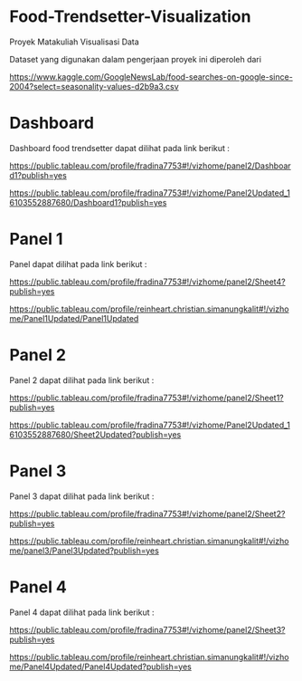 # Food-Trendsetter-Visualization
Proyek Matakuliah Visualisasi Data



Dataset yang digunakan dalam pengerjaan proyek ini diperoleh dari

https://www.kaggle.com/GoogleNewsLab/food-searches-on-google-since-2004?select=seasonality-values-d2b9a3.csv

# Dashboard

Dashboard food trendsetter dapat dilihat pada link berikut :

https://public.tableau.com/profile/fradina7753#!/vizhome/panel2/Dashboard1?publish=yes

https://public.tableau.com/profile/fradina7753#!/vizhome/Panel2Updated_16103552887680/Dashboard1?publish=yes

# Panel 1
Panel dapat dilihat pada link berikut : 

https://public.tableau.com/profile/fradina7753#!/vizhome/panel2/Sheet4?publish=yes

https://public.tableau.com/profile/reinheart.christian.simanungkalit#!/vizhome/Panel1Updated/Panel1Updated

# Panel 2
Panel 2 dapat dilihat pada link berikut :

https://public.tableau.com/profile/fradina7753#!/vizhome/panel2/Sheet1?publish=yes

https://public.tableau.com/profile/fradina7753#!/vizhome/Panel2Updated_16103552887680/Sheet2Updated?publish=yes

# Panel 3
Panel 3 dapat dilihat pada link berikut :

https://public.tableau.com/profile/fradina7753#!/vizhome/panel2/Sheet2?publish=yes

https://public.tableau.com/profile/reinheart.christian.simanungkalit#!/vizhome/panel3/Panel3Updated?publish=yes

# Panel 4
Panel 4 dapat dilihat pada link berikut :

https://public.tableau.com/profile/fradina7753#!/vizhome/panel2/Sheet3?publish=yes

https://public.tableau.com/profile/reinheart.christian.simanungkalit#!/vizhome/Panel4Updated/Panel4Updated?publish=yes


